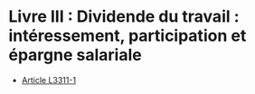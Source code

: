 # Livre III : Dividende du travail : intéressement, participation et épargne salariale 

* [Article L3311-1](./LEGIARTI000006902952.md)
